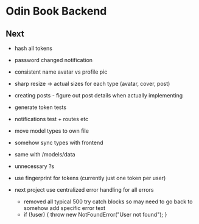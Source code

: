 # Odin Book Backend

## Next

- hash all tokens

- password changed notification
- consistent name avatar vs profile pic
- sharp resize -> actual sizes for each type (avatar, cover, post)
- creating posts - figure out post details when actually implementing
- generate token tests
- notifications test + routes etc
- move model types to own file
- somehow sync types with frontend
- same with /models/data
- unnecessary ?s
- use fingerprint for tokens (currently just one token per user)
- next project use centralized error handling for all errors
  - removed all typical 500 try catch blocks so may need to go back to somehow add specific error text
  - if (!user) {
    throw new NotFoundError("User not found");
    }
